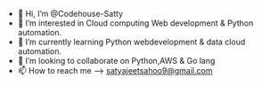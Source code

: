 - 👋 Hi, I’m @Codehouse-Satty
- 👀 I’m interested in Cloud computing Web development & Python automation.
- 🌱 I’m currently learning Python webdevelopment & data cloud automation.
- 💞️ I’m looking to collaborate on Python,AWS & Go lang
- 📫 How to reach me --> satyajeetsahoo9@gmail.com

<!---
Codehouse-Satty/Codehouse-Satty is a ✨ special ✨ repository because its `README.md` (this file) appears on your GitHub profile.
You can click the Preview link to take a look at your changes.
--->
